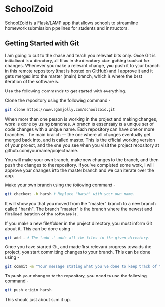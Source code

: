 # SchoolZoid
SchoolZoid is a Flask/LAMP app that allows schools to streamline homework submission pipelines for students and instructors. 


## Getting Started with Git

I am going to cut to the chase and teach you relevant bits only. Once Git is initialised in a directory, all files in the directory start getting tracked for changes. Whenever you make a relevant change, you push it to your branch in this remote repository (that is hosted on GitHub) and I approve it and it gets merged into the master (main) branch, which is where the best iteration of the software is.  

Use the following commands to get started with everything.

Clone the repository using the following command - 

```bash
git clone https://www.agamjolly.com/schoolzoid.git
```
When more than one person is working in the project and making changes, work is done by using branches. A branch is essentially is a unique set of code changes with a unique name. Each repository can have one or more branches. The main branch — the one where all changes eventually get merged back into, and is called master. This is the official working version of your project, and the one you see when you visit the project repository at github.com/yourname/projectname.

You will make your own branch, make new changes to the branch, and then push the changes to the repository. If you've completed some work, I will approve your changes into the master branch and we can iterate over the app.

Make your own branch using the following command - 
```bash
git checkout -b harsh # Replace "harsh" with your own name.
```

It will show you that you moved from the "master" branch to a new branch called "harsh". The branch "master" is the branch where the newest and finalised iteration of the software is.  

If you make a new file/folder in the project directory, you must inform Git about it. This can be done using - 
```bash
git add . # The "add ." adds all the files in the given directory.
```

Once you have started Git, and made first relevant progress towards the project, you start committing changes to your branch. This can be done using - 

```bash 
git commit -m "Your message stating what you've done to keep track of things."
```

To push your changes to the repository, you need to use the following command - 

```bash
git push origin harsh
```

This should just about sum it up. 
